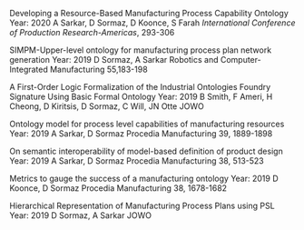 Developing a Resource-Based Manufacturing Process Capability Ontology
Year: 2020
A Sarkar, D Sormaz, D Koonce, S Farah
<i>International Conference of Production Research-Americas</i>, 293-306


SIMPM-Upper-level ontology for manufacturing process plan network generation
Year: 2019
D Sormaz, A Sarkar
Robotics and Computer-Integrated Manufacturing 55,183-198


A First-Order Logic Formalization of the Industrial Ontologies Foundry Signature Using Basic Formal Ontology
Year: 2019
B Smith, F Ameri, H Cheong, D Kiritsis, D Sormaz, C Will, JN Otte
JOWO


Ontology model for process level capabilities of manufacturing resources
Year: 2019
A Sarkar, D Sormaz
Procedia Manufacturing 39, 1889-1898


On semantic interoperability of model-based definition of product design
Year: 2019
A Sarkar, D Sormaz
Procedia Manufacturing 38, 513-523


Metrics to gauge the success of a manufacturing ontology
Year: 2019
D Koonce, D Sormaz
Procedia Manufacturing 38, 1678-1682


Hierarchical Representation of Manufacturing Process Plans using PSL
Year: 2019
D Sormaz, A Sarkar
JOWO

